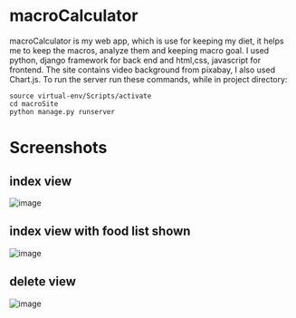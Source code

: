# macroCalculator
macroCalculator is my web app, which is use for keeping my diet, it helps me to keep the macros, analyze them and keeping macro goal.
I used python, django framework for back end and html,css, javascript for frontend.
The site contains video background from pixabay, I also used Chart.js.
To run the server run these commands, while in project directory:
```
source virtual-env/Scripts/activate
cd macroSite
python manage.py runserver
```

# Screenshots
## index view
![image](https://github.com/mlaskowski7/macroCalculator/assets/144243838/9ce3db9e-5bb2-406d-8e4b-2c67d55dfd4e)

## index view with food list shown
![image](https://github.com/mlaskowski7/macroCalculator/assets/144243838/1283c39f-80a0-4c4c-9142-f4cf032663d9)

## delete view
![image](https://github.com/mlaskowski7/macroCalculator/assets/144243838/c8a6b531-2fee-4e97-82e8-306a4f95772d)
